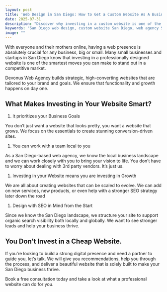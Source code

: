 ```yaml
---
layout: post
title: 'Web Design in San Diego: How to Get a Custom Website As A Business'
date: 2025-07-31
description: "Discover why investing in a custom website is one of the smartest moves for San Diego businesses. Devonus helps brands grow with strategic, high-converting web design tailored to your goals."
keywords: "San Diego web design, custom website San Diego, web agency San Diego, small business websites, web development, local web design, SEO San Diego, professional website design, high-converting websites, Devonus"
image: ""
---
```


With everyone and their mothers online, having a web presence is absolutely crucial for any business, big or small. Many small businesses and startups in San Diego know that investing in a professionally designed website is one of the smartest moves you can make to stand out in a competitive market.

Devonus Web Agency builds strategic, high-converting websites that are tailored to your brand and goals. We ensure that functionality and growth happens on day one.

## What Makes Investing in Your Website Smart?

1. It prioritizes your Business Goals

You don’t just want a website that looks pretty, you want a website that grows. We focus on the essentials to create stunning conversion-driven sites.

1. You can work with a team local to you

As a San Diego-based web agency, we know the local business landscape and we can work closely with you to bring your vision to life. You don’t have to worry about dealing with 3rd party vendors. It’s just us.

1. Investing in your Website means you are investing in Growth

We are all about creating websites that can be scaled to evolve. We can add on new services, new products, or even help with a stronger SEO strategy later down the road

1. Design with SEO in Mind from the Start

Since we know the San Diego landscape, we structure your site to support organic search visibility both locally and globally. We want to see stronger leads and help your business thrive.

## You Don’t Invest in a Cheap Website.

If you’re looking to build a strong digital presence and need a partner to guide you, let’s talk. We will give you recommendations, help you through the process, and deliver a beautiful website that is solely built to make your San Diego business thrive.

Book a free consultation today and take a look at what a professional website can do for you.

